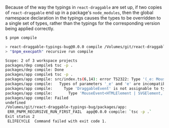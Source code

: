 Because of the way the typings in `react-draggable` are set up, if two copies of
`react-draggable` end up in a package's `node_modules`, then the global
namespace declaration in the typings causes the types to be overridden to a
single set of types, rather than the typings for the corresponding version being
applied correctly.

```bash
$ pnpm compile

> react-draggable-typings-bug@0.0.0 compile /Volumes/git/react-draggable-typings-bug
> "$npm_execpath" recursive run compile

Scope: 2 of 3 workspace projects
packages/dep compile$ tsc -p .
packages/dep compile: Done
packages/app compile$ tsc -p .
packages/app compile: src/index.ts(6,14): error TS2322: Type '(_e: MouseEvent, _data: DraggableData) => void' is not assignable to type 'DraggableEventHandler'.
packages/app compile:   Types of parameters '_e' and 'e' are incompatible.
packages/app compile:     Type 'DraggableEvent' is not assignable to type 'MouseEvent'.
packages/app compile:       Type 'MouseEvent<HTMLElement | SVGElement, MouseEvent>' is missing the following properties from type 'MouseEvent': offsetX, offsetY, x, y, and 14 more.
packages/app compile: Failed
undefined
/Volumes/git/react-draggable-typings-bug/packages/app:
 ERR_PNPM_RECURSIVE_RUN_FIRST_FAIL  app@0.0.0 compile: `tsc -p .`
Exit status 2
 ELIFECYCLE  Command failed with exit code 1.

```